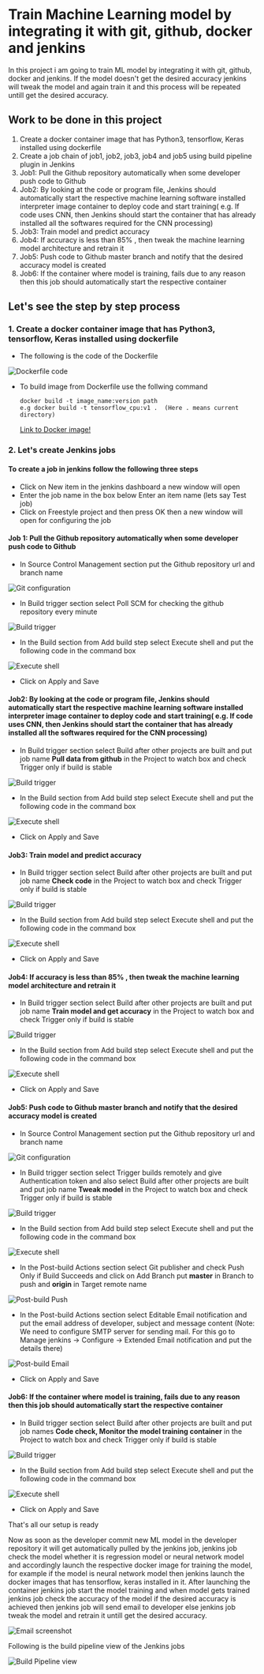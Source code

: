 # Train Machine Learning model by integrating it with git, github, docker and jenkins
In this project i am going to train ML model by integrating it with git, github, docker and jenkins. If the model doesn't get the desired accuracy jenkins will tweak the model and again train it and this process will be repeated untill get the desired accuracy.

## Work to be done in this project
1. Create a docker container image that has Python3, tensorflow, Keras installed using dockerfile
2. Create a job chain of job1, job2, job3, job4 and job5 using build pipeline plugin in Jenkins 
3. Job1: Pull the Github repository automatically when some developer push code to Github
4. Job2: By looking at the code or program file, Jenkins should automatically start the respective machine learning software installed interpreter image container to deploy code and start training( e.g. If code uses CNN, then Jenkins should start the container that has already installed all the softwares required for the CNN processing)
5. Job3: Train model and predict accuracy
6. Job4: If accuracy is less than 85% , then tweak the machine learning model architecture and retrain it
7. Job5: Push code to Github master branch and notify that the desired accuracy model is created
8. Job6: If the container where model is training, fails due to any reason then this job should automatically start the respective container

## Let's see the step by step process
### 1. Create a docker container image that has Python3, tensorflow, Keras installed using dockerfile
* The following is the code of the Dockerfile

![Dockerfile code](https://github.com/surinder2000/ml_model_training_with_jenkins/blob/master/Dockerfilecode.png)

* To build image from Dockerfile use the follwing command
               
      docker build -t image_name:version path
      e.g docker build -t tensorflow_cpu:v1 .  (Here . means current directory)
      
   [Link to Docker image!](https://hub.docker.com/repository/docker/surinder2000/tensorflow_cpu) 
   
### 2. Let's create Jenkins jobs
#### To create a job in jenkins follow the following three steps
* Click on New item in the jenkins dashboard a new window will open
* Enter the job name in the box below Enter an item name (lets say Test job)
* Click on Freestyle project and then press OK then a new window will open for configuring the job

#### Job 1: Pull the Github repository automatically when some developer push code to Github
* In Source Control Management section put the Github repository url and branch name

![Git configuration](https://github.com/surinder2000/ml_model_training_with_jenkins/blob/master/job11.png)

* In Build trigger section select Poll SCM for checking the github repository every minute

![Build trigger](https://github.com/surinder2000/ml_model_training_with_jenkins/blob/master/job12.png)

* In the Build section from Add build step select Execute shell and put the following code in the command box

![Execute shell](https://github.com/surinder2000/ml_model_training_with_jenkins/blob/master/job13.png)

* Click on Apply and Save

#### Job2: By looking at the code or program file, Jenkins should automatically start the respective machine learning software installed interpreter image container to deploy code and start training( e.g. If code uses CNN, then Jenkins should start the container that has already installed all the softwares required for the CNN processing)
* In Build trigger section select Build after other projects are built and put job name **Pull data from github** in the Project to watch box and check Trigger only if build is stable

![Build trigger](https://github.com/surinder2000/ml_model_training_with_jenkins/blob/master/job21.png)

* In the Build section from Add build step select Execute shell and put the following code in the command box

![Execute shell](https://github.com/surinder2000/ml_model_training_with_jenkins/blob/master/job22.png)

* Click on Apply and Save

#### Job3: Train model and predict accuracy
* In Build trigger section select Build after other projects are built and put job name **Check code** in the Project to watch box and check Trigger only if build is stable

![Build trigger](https://github.com/surinder2000/ml_model_training_with_jenkins/blob/master/job31.png)

* In the Build section from Add build step select Execute shell and put the following code in the command box

![Execute shell](https://github.com/surinder2000/ml_model_training_with_jenkins/blob/master/job32.png)

* Click on Apply and Save

#### Job4: If accuracy is less than 85% , then tweak the machine learning model architecture and retrain it
* In Build trigger section select Build after other projects are built and put job name **Train model and get accuracy** in the Project to watch box and check Trigger only if build is stable

![Build trigger](https://github.com/surinder2000/ml_model_training_with_jenkins/blob/master/job41.png)

* In the Build section from Add build step select Execute shell and put the following code in the command box

![Execute shell](https://github.com/surinder2000/ml_model_training_with_jenkins/blob/master/job42.png)

* Click on Apply and Save

#### Job5: Push code to Github master branch and notify that the desired accuracy model is created
* In Source Control Management section put the Github repository url and branch name

![Git configuration](https://github.com/surinder2000/ml_model_training_with_jenkins/blob/master/job51.png)

* In Build trigger section select Trigger builds remotely and give Authentication token and also select Build after other projects are built and put job name **Tweak model** in the Project to watch box and check Trigger only if build is stable

![Build trigger](https://github.com/surinder2000/ml_model_training_with_jenkins/blob/master/job52.png)

* In the Build section from Add build step select Execute shell and put the following code in the command box

![Execute shell](https://github.com/surinder2000/ml_model_training_with_jenkins/blob/master/job53.png)

* In the Post-build Actions section select Git publisher and check Push Only if Build Succeeds and click on Add Branch put **master** in Branch to push and **origin** in Target remote name

![Post-build Push](https://github.com/surinder2000/ml_model_training_with_jenkins/blob/master/job54.png)

* In the Post-build Actions section select Editable Email notification and put the email address of developer, subject and message content (Note: We need to configure SMTP server for sending mail. For this go to Manage jenkins -> Configure -> Extended Email notification and put the details there) 

![Post-build Email](https://github.com/surinder2000/ml_model_training_with_jenkins/blob/master/job55.png)

* Click on Apply and Save

#### Job6: If the container where model is training, fails due to any reason then this job should automatically start the respective container
* In Build trigger section select Build after other projects are built and put job names **Code check, Monitor the model training container** in the Project to watch box and check Trigger only if build is stable

![Build trigger](https://github.com/surinder2000/ml_model_training_with_jenkins/blob/master/job61.png)

* In the Build section from Add build step select Execute shell and put the following code in the command box

![Execute shell](https://github.com/surinder2000/ml_model_training_with_jenkins/blob/master/job62.png)

* Click on Apply and Save

That's all our setup is ready

Now as soon as the developer commit new ML model in the developer repository it will get automatically pulled by the jenkins job, jenkins job check the model whether it is regression model or neural network model and accordingly launch the respective docker image for training the model, for example if the model is neural network model then jenkins launch the docker images that has tensorflow, keras installed in it. After launching the container jenkins job start the model training and when model gets trained jenkins job check the accuracy of the model if the desired accuracy is achieved then jenkins job will send email to developer else jenkins job tweak the model and retrain it untill get the desired accuracy.

![Email screenshot](https://github.com/surinder2000/ml_model_training_with_jenkins/blob/master/mailshot.png)

Following is the build pipeline view of the Jenkins jobs

![Build Pipeline view](https://github.com/surinder2000/ml_model_training_with_jenkins/blob/master/buildpipelineview.png)


